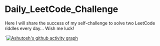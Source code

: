 # Daily_LeetCode_Challenge
Here I will share the success of my self-challenge to solve two LeetCode riddles every day...
Wish me luck!


`[![Ashutosh's github activity graph](https://github-readme-activity-graph.cyclic.app/graph?username=ElhaiAgassi)](https://github.com/ashutosh00710/github-readme-activity-graph)

